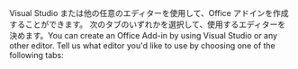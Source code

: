 <span data-ttu-id="c7c18-p101">Visual Studio または他の任意のエディターを使用して、Office アドインを作成することができます。 次のタブのいずれかを選択して、使用するエディターを決めます。</span><span class="sxs-lookup"><span data-stu-id="c7c18-p101">You can create an Office Add-in by using Visual Studio or any other editor. Tell us what editor you'd like to use by choosing one of the following tabs:</span></span>
